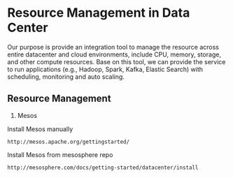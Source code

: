 # Resource Management in Data Center

Our purpose is provide an integration tool to manage the resource across entire datacenter and cloud environments, include CPU, memory, storage, and other compute resources.
Base on this tool, we can provide the service to run applications (e.g., Hadoop, Spark, Kafka, Elastic Search) with scheduling, monitoring and auto scaling.

## Resource Management

1. Mesos

Install Mesos manually

    http://mesos.apache.org/gettingstarted/

Install Mesos from mesosphere repo

    http://mesosphere.com/docs/getting-started/datacenter/install


